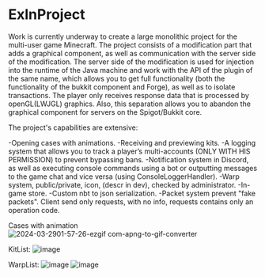 # ExlnProject
Work is currently underway to create a large monolithic project for the multi-user game Minecraft.
The project consists of a modification part that adds a graphical component, as well as communication with the server side of the modification. The server side of the modification is used for injection into the runtime of the Java machine and work with the API of the plugin of the same name, which allows you to get full functionality (both the functionality of the bukkit component and Forge), as well as to isolate transactions. The player only receives response data that is processed by openGL(LWJGL) graphics. Also, this separation allows you to abandon the graphical component for servers on the Spigot/Bukkit core.

The project's capabilities are extensive:

-Opening cases with animations.
-Receiving and previewing kits.
-A logging system that allows you to track a player’s multi-accounts (ONLY WITH HIS PERMISSION) to prevent bypassing bans.
-Notification system in Discord, as well as executing console commands using a bot or outputting messages to the game chat and vice versa (using ConsoleLoggerHandler).
-Warp system, public/private, icon, (descr in dev), checked by administrator.
-In-game store.
-Custom nbt to json serialization.
-Packet system prevent "fake packets". Client send only requests, with no info, requests contains only an operation code.

Cases with animation
![2024-03-2901-57-26-ezgif com-apng-to-gif-converter](https://github.com/Laytin/ExlnProject/assets/70861524/a13d06fa-cf56-40e6-be07-142f5c606a52)

KitList:
![image](https://github.com/Laytin/ExlnProject/assets/70861524/b4bda941-77c1-4a08-95b2-3ab2f709df2e)


WarpList:
![image](https://github.com/Laytin/ExlnProject/assets/70861524/1392bf2a-0420-472f-bfc8-08c97f26f666)
![image](https://github.com/Laytin/ExlnProject/assets/70861524/77403d22-8563-4ee2-b64b-ed2aae1cb14f)
